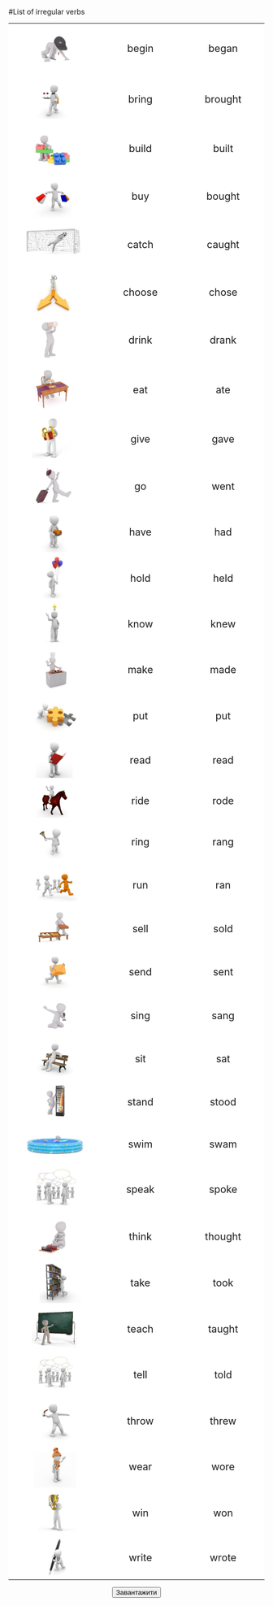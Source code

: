 #List of irregular verbs

<table>
	<tr>
		<td width="35%" valign="top" style="background: white;">
		<img class="image" src="./1/0.png"></img>
		</td>
		<td width="32%" valign="middle"  align="center" style="font-size: 140%!important; background: white;">
			begin
		</td>
		<td width="32%" valign="middle" align="center" style="font-size: 140%!important; background: white;">
		began
		</td>
	</tr>
	<tr>
		<td width="35%" valign="top" style="background: white;">
		<img class="image" src="./1/1.png"></img>
		</td>
		<td width="32%" valign="middle"  align="center" style="font-size: 140%!important; background: white;">
			bring
		</td>
		<td width="32%" valign="middle" align="center" style="font-size: 140%!important; background: white;">
		brought
		</td>
	</tr>
	<tr>
		<td width="35%" valign="top" style="background: white;">
		<img class="image" src="./1/2.png"></img>
		</td>
		<td width="32%" valign="middle" align="center" style="font-size: 140%!important; background: white;">
			build
		</td>
		<td width="32%" valign="middle" align="center" style="font-size: 140%!important; background: white;">
		built
		</td>
	</tr>
	<tr>
		<td width="35%" valign="top" style="background: white;">
		<img class="image" src="./1/3.png"></img>
		</td>
		<td width="32%" valign="middle" align="center" style="font-size: 140%!important; background: white;">
			buy
		</td>
		<td width="32%" valign="middle" align="center" style="font-size: 140%!important; background: white;">
		bought
		</td>
	</tr>
	<tr>
		<td width="35%" valign="top" style="background: white;">
		<img class="image" src="./1/4.png"></img>
		</td>
		<td width="32%" valign="middle" align="center" style="font-size: 140%!important; background: white;">
			catch
		</td>
		<td width="32%" valign="middle" align="center" style="font-size: 140%!important; background: white;">
		caught
		</td>
	</tr>
	<tr>
		<td width="35%" valign="top" style="background: white;">
		<img class="image" src="./1/5.png"></img>
		</td>
		<td width="32%" valign="middle" align="center" style="font-size: 140%!important; background: white;">
			choose
		</td>
		<td width="32%" valign="middle" align="center" style="font-size: 140%!important; background: white;">
		chose
		</td>
	</tr>
		<tr>
		<td width="35%" valign="top" style="background: white;">
		<img class="image" src="./1/6.png"></img>
		</td>
		<td width="32%" valign="middle" align="center" style="font-size: 140%!important; background: white;">
			drink
		</td>
		<td width="32%" valign="middle" align="center" style="font-size: 140%!important; background: white;">
		drank
		</td>
	</tr>
			<tr>
		<td width="35%" valign="top" style="background: white;">
		<img class="image" src="./1/7.png"></img>
		</td>
		<td width="32%" valign="middle" align="center" style="font-size: 140%!important; background: white;">
			eat
		</td>
		<td width="32%" valign="middle" align="center" style="font-size: 140%!important; background: white;">
		ate
		</td>
	</tr>
				<tr>
		<td width="35%" valign="top" style="background: white;">
		<img class="image" src="./1/8.png"></img>
		</td>
		<td width="32%" valign="middle" align="center" style="font-size: 140%!important; background: white;">
			give
		</td>
		<td width="32%" valign="middle" align="center" style="font-size: 140%!important; background: white;">
		gave 
		</td>
	</tr>
					<tr>
		<td width="35%" valign="top" style="background: white;">
		<img class="image" src="./1/9.png"></img>
		</td>
		<td width="32%" valign="middle" align="center" style="font-size: 140%!important; background: white;">
			go
		</td>
		<td width="32%" valign="middle" align="center" style="font-size: 140%!important; background: white;">
		went 
		</td>
	</tr>
						<tr>
		<td width="35%" valign="top" style="background: white;">
		<img class="image" src="./1/10.png"></img>
		</td>
		<td width="32%" valign="middle" align="center" style="font-size: 140%!important; background: white;">
			have
		</td>
		<td width="32%" valign="middle" align="center" style="font-size: 140%!important; background: white;">
		had 
		</td>
	</tr>
							<tr>
		<td width="35%" valign="top" style="background: white;">
		<img class="image" src="./1/11.png"></img>
		</td>
		<td width="32%" valign="middle" align="center" style="font-size: 140%!important; background: white;">
			hold
		</td>
		<td width="32%" valign="middle" align="center" style="font-size: 140%!important; background: white;">
		held 
		</td>
	</tr>
								<tr>
		<td width="35%" valign="top" style="background: white;">
		<img class="image" src="./1/12.png"></img>
		</td>
		<td width="32%" valign="middle" align="center" style="font-size: 140%!important; background: white;">
			know
		</td>
		<td width="32%" valign="middle" align="center" style="font-size: 140%!important; background: white;">
		knew 
		</td>
	</tr>
									<tr>
		<td width="35%" valign="top" style="background: white;">
		<img class="image" src="./1/13.png"></img>
		</td>
		<td width="32%" valign="middle" align="center" style="font-size: 140%!important; background: white;">
			make
		</td>
		<td width="32%" valign="middle" align="center" style="font-size: 140%!important; background: white;">
		made 
		</td>
	</tr>
										<tr>
		<td width="35%" valign="top" style="background: white;">
		<img class="image" src="./1/14.png"></img>
		</td>
		<td width="32%" valign="middle" align="center" style="font-size: 140%!important; background: white;">
			put
		</td>
		<td width="32%" valign="middle" align="center" style="font-size: 140%!important; background: white;">
		put 
		</td>
	</tr>
											<tr>
		<td width="35%" valign="top" style="background: white;">
		<img class="image" src="./1/15.png"></img>
		</td>
		<td width="32%" valign="middle" align="center" style="font-size: 140%!important; background: white;">
			read
		</td>
		<td width="32%" valign="middle" align="center" style="font-size: 140%!important; background: white;">
		read 
		</td>
	</tr>
											<tr>
		<td width="35%" valign="top" style="background: white;">
		<img class="image" src="./1/16.png"></img>
		</td>
		<td width="32%" valign="middle" align="center" style="font-size: 140%!important; background: white;">
			ride
		</td>
		<td width="32%" valign="middle" align="center" style="font-size: 140%!important; background: white;">
		rode 
		</td>
	</tr>
												<tr>
		<td width="35%" valign="top" style="background: white;">
		<img class="image" src="./1/17.png"></img>
		</td>
		<td width="32%" valign="middle" align="center" style="font-size: 140%!important; background: white;">
			ring
		</td>
		<td width="32%" valign="middle" align="center" style="font-size: 140%!important; background: white;">
		rang 
		</td>
	</tr>
													<tr>
		<td width="35%" valign="top" style="background: white;">
		<img class="image" src="./1/18.png"></img>
		</td>
		<td width="32%" valign="middle" align="center" style="font-size: 140%!important; background: white;">
			run
		</td>
		<td width="32%" valign="middle" align="center" style="font-size: 140%!important; background: white;">
		ran 
		</td>
	</tr>
													<tr>
		<td width="35%" valign="top" style="background: white;">
		<img class="image" src="./1/19.png"></img>
		</td>
		<td width="32%" valign="middle" align="center" style="font-size: 140%!important; background: white;">
			sell
		</td>
		<td width="32%" valign="middle" align="center" style="font-size: 140%!important; background: white;">
		sold 
		</td>
	</tr>
													<tr>
		<td width="35%" valign="top" style="background: white;">
		<img class="image" src="./1/20.png"></img>
		</td>
		<td width="32%" valign="middle" align="center" style="font-size: 140%!important; background: white;">
			send
		</td>
		<td width="32%" valign="middle" align="center" style="font-size: 140%!important; background: white;">
		sent 
		</td>
	</tr>
													<tr>
		<td width="35%" valign="top" style="background: white;">
		<img class="image" src="./1/21.png"></img>
		</td>
		<td width="32%" valign="middle" align="center" style="font-size: 140%!important; background: white;">
			sing
		</td>
		<td width="32%" valign="middle" align="center" style="font-size: 140%!important; background: white;">
		sang 
		</td>
	</tr>
													<tr>
		<td width="35%" valign="top" style="background: white;">
		<img class="image" src="./1/22.png"></img>
		</td>
		<td width="32%" valign="middle" align="center" style="font-size: 140%!important; background: white;">
			sit
		</td>
		<td width="32%" valign="middle" align="center" style="font-size: 140%!important; background: white;">
		sat 
		</td>
	</tr>
<tr>
		<td width="35%" valign="top" style="background: white;">
		<img class="image" src="./1/23.png"></img>
		</td>
		<td width="32%" valign="middle" align="center" style="font-size: 140%!important; background: white;">
			stand
		</td>
		<td width="32%" valign="middle" align="center" style="font-size: 140%!important; background: white;">
		stood 
		</td>
	</tr>
<tr>
		<td width="35%" valign="top" style="background: white;">
		<img class="image" src="./1/24.png"></img>
		</td>
		<td width="32%" valign="middle" align="center" style="font-size: 140%!important; background: white;">
			swim
		</td>
		<td width="32%" valign="middle" align="center" style="font-size: 140%!important; background: white;">
		swam 
		</td>
	</tr>
<tr>
		<td width="35%" valign="top" style="background: white;">
		<img class="image" src="./1/25.png"></img>
		</td>
		<td width="32%" valign="middle" align="center" style="font-size: 140%!important; background: white;">
			speak
		</td>
		<td width="32%" valign="middle" align="center" style="font-size: 140%!important; background: white;">
		spoke 
		</td>
	</tr>
<tr>
		<td width="35%" valign="top" style="background: white;">
		<img class="image" src="./1/26.png"></img>
		</td>
		<td width="32%" valign="middle" align="center" style="font-size: 140%!important; background: white;">
			think
		</td>
		<td width="32%" valign="middle" align="center" style="font-size: 140%!important; background: white;">
		thought 
		</td>
	</tr>
<tr>
		<td width="35%" valign="top" style="background: white;">
		<img class="image" src="./1/27.png"></img>
		</td>
		<td width="32%" valign="middle" align="center" style="font-size: 140%!important; background: white;">
			take
		</td>
		<td width="32%" valign="middle" align="center" style="font-size: 140%!important; background: white;">
		took 
		</td>
	</tr>
<tr>
		<td width="35%" valign="top" style="background: white;">
		<img class="image" src="./1/28.png"></img>
		</td>
		<td width="32%" valign="middle" align="center" style="font-size: 140%!important; background: white;">
			teach
		</td>
		<td width="32%" valign="middle" align="center" style="font-size: 140%!important; background: white;">
		taught 
		</td>
	</tr>
														<tr>
		<td width="35%" valign="top" style="background: white;">
		<img class="image" src="./1/0-1.png"></img>
		</td>
		<td width="32%" valign="middle" align="center" style="font-size: 140%!important; background: white;">
			tell
		</td>
		<td width="32%" valign="middle" align="center" style="font-size: 140%!important; background: white;">
		told 
		</td>
	</tr>
<tr>
		<td width="35%" valign="top" style="background: white;">
		<img class="image" src="./1/29.png"></img>
		</td>
		<td width="32%" valign="middle" align="center" style="font-size: 140%!important; background: white;">
			throw
		</td>
		<td width="32%" valign="middle" align="center" style="font-size: 140%!important; background: white;">
		threw 
		</td>
	</tr>
<tr>
		<td width="35%" valign="top" style="background: white;">
		<img class="image" src="./1/30.png"></img>
		</td>
		<td width="32%" valign="middle" align="center" style="font-size: 140%!important; background: white;">
			wear
		</td>
		<td width="32%" valign="middle" align="center" style="font-size: 140%!important; background: white;">
		wore 
		</td>
	</tr>
<tr>
		<td width="35%" valign="top" style="background: white;">
		<img class="image" src="./1/31.png"></img>
		</td>
		<td width="32%" valign="middle" align="center" style="font-size: 140%!important; background: white;">
			win
		</td>
		<td width="32%" valign="middle" align="center" style="font-size: 140%!important; background: white;">
		won 
		</td>
	</tr>
<tr>
		<td width="35%" valign="top" style="background: white;">
		<img class="image" src="./1/32.png"></img>
		</td>
		<td width="32%" valign="middle" align="center" style="font-size: 140%!important; background: white;">
			write
		</td>
		<td width="32%" valign="middle" align="center" style="font-size: 140%!important; background: white;">
		wrote 
		</td>
	</tr>
</table>	

<p><center><a href="https://drive.google.com/file/d/1L0-dyHtLIT-JZYgmXfUwFi-N87wuZxd1/view?usp=sharing" target="_blank"><button type="button" class="btn btn-primary" aria-haspopup="true" aria-expanded="false">Завантажити</button></a></center></p>
